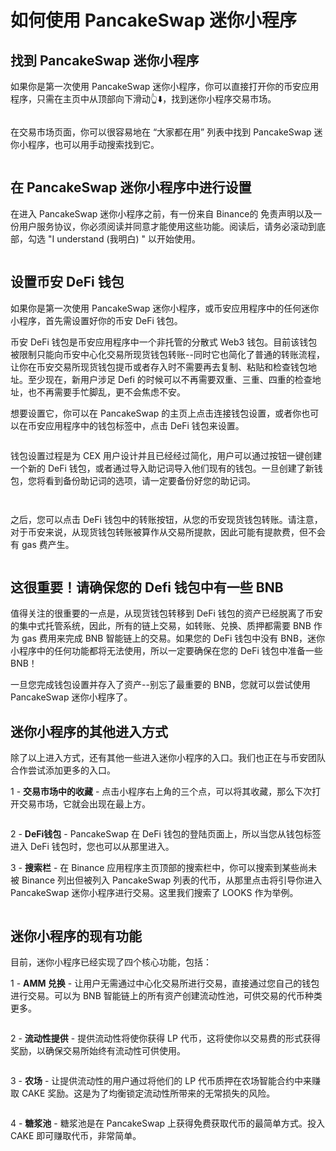 # 如何使用 PancakeSwap 迷你小程序

## 找到 PancakeSwap 迷你小程序

如果你是第一次使用 PancakeSwap 迷你小程序，你可以直接打开你的币安应用程序，只需在主页中从顶部向下滑动👆⬇️，找到迷你小程序交易市场。

<figure><img src="../../.gitbook/assets/mini小程序1.gif" alt=""><figcaption></figcaption></figure>

在交易市场页面，你可以很容易地在 “大家都在用” 列表中找到 PancakeSwap 迷你小程序，也可以用手动搜索找到它。

<figure><img src="../../.gitbook/assets/min 小程序2.png" alt=""><figcaption></figcaption></figure>

## 在 PancakeSwap 迷你小程序中进行设置&#x20;

在进入 PancakeSwap 迷你小程序之前，有一份来自 Binance的 免责声明以及一份用户服务协议，你必须阅读并同意才能使用这些功能。阅读后，请务必滚动到底部，勾选 "I understand (我明白) " 以开始使用。

<figure><img src="../../.gitbook/assets/min 小程序3 (1).png" alt=""><figcaption></figcaption></figure>

## 设置币安 DeFi 钱包&#x20;

如果你是第一次使用 PancakeSwap 迷你小程序，或币安应用程序中的任何迷你小程序，首先需设置好你的币安 DeFi 钱包。

币安 DeFi 钱包是币安应用程序中一个非托管的分散式 Web3 钱包。目前该钱包被限制只能向币安中心化交易所现货钱包转账--同时它也简化了普通的转账流程，让你在币安交易所现货钱包提币或者存入时不需要再去复制、粘贴和检查钱包地址。至少现在，新用户涉足 Defi 的时候可以不再需要双重、三重、四重的检查地址，也不再需要手忙脚乱，更不会焦虑不安。

想要设置它，你可以在 PancakeSwap 的主页上点击连接钱包设置，或者你也可以在币安应用程序中的钱包标签中，点击 DeFi 钱包来设置。

<figure><img src="../../.gitbook/assets/min 小程序5.png" alt=""><figcaption></figcaption></figure>

钱包设置过程是为 CEX 用户设计并且已经经过简化，用户可以通过按钮一键创建一个新的 DeFi 钱包，或者通过导入助记词导入他们现有的钱包。一旦创建了新钱包，您将看到备份助记词的选项，请一定要备份好您的助记词。

<figure><img src="../../.gitbook/assets/min 小程序6.png" alt=""><figcaption></figcaption></figure>

<figure><img src="../../.gitbook/assets/min 小程序7.png" alt=""><figcaption></figcaption></figure>

之后，您可以点击 DeFi 钱包中的转账按钮，从您的币安现货钱包转账。请注意，对于币安来说，从现货钱包转账被算作从交易所提款，因此可能有提款费，但不会有 gas 费产生。

<figure><img src="../../.gitbook/assets/min 小程序8.png" alt=""><figcaption></figcaption></figure>

## 这很重要！请确保您的 Defi 钱包中有一些 BNB

值得关注的很重要的一点是，从现货钱包转移到 DeFi 钱包的资产已经脱离了币安的集中式托管系统，因此，所有的链上交易，如转账、兑换、质押都需要 BNB 作为 gas 费用来完成 BNB 智能链上的交易。如果您的 DeFi 钱包中没有 BNB，迷你小程序中的任何功能都将无法使用，所以一定要确保在您的 DeFi 钱包中准备一些 BNB！

一旦您完成钱包设置并存入了资产--别忘了最重要的 BNB，您就可以尝试使用 PancakeSwap 迷你小程序了。

## 迷你小程序的其他进入方式

除了以上进入方式，还有其他一些进入迷你小程序的入口。我们也正在与币安团队合作尝试添加更多的入口。

1 - **交易市场中的收藏** - 点击小程序右上角的三个点，可以将其收藏，那么下次打开交易市场，它就会出现在最上方。

<figure><img src="../../.gitbook/assets/min 小程序9.png" alt=""><figcaption></figcaption></figure>

2 - **DeFi钱包** - PancakeSwap 在 DeFi 钱包的登陆页面上，所以当您从钱包标签进入 DeFi 钱包时，您也可以从那里进入。&#x20;

3 - **搜索栏** - 在 Binance 应用程序主页顶部的搜索栏中，你可以搜索到某些尚未被 Binance 列出但被列入 PancakeSwap 列表的代币，从那里点击将引导你进入 PancakeSwap 迷你小程序进行交易。这里我们搜索了 LOOKS 作为举例。

<figure><img src="../../.gitbook/assets/min 小程序10.png" alt=""><figcaption></figcaption></figure>

## 迷你小程序的现有功能&#x20;

目前，迷你小程序已经实现了四个核心功能，包括：&#x20;

1 - **AMM 兑换** - 让用户无需通过中心化交易所进行交易，直接通过您自己的钱包进行交易。可以为 BNB 智能链上的所有资产创建流动性池，可供交易的代币种类更多。

<figure><img src="../../.gitbook/assets/min 小程序11 (1).png" alt=""><figcaption></figcaption></figure>

2 - **流动性提供** - 提供流动性将使你获得 LP 代币，这将使你以交易费的形式获得奖励，以确保交易所始终有流动性可供使用。&#x20;

<figure><img src="../../.gitbook/assets/min 小程序12.png" alt=""><figcaption></figcaption></figure>

3 - **农场** - 让提供流动性的用户通过将他们的 LP 代币质押在农场智能合约中来赚取 CAKE 奖励。这是为了均衡锁定流动性所带来的无常损失的风险。&#x20;

<figure><img src="../../.gitbook/assets/min 小程序13.png" alt=""><figcaption></figcaption></figure>

4 - **糖浆池** - 糖浆池是在 PancakeSwap 上获得免费获取代币的最简单方式。投入 CAKE 即可赚取代币，非常简单。

<figure><img src="../../.gitbook/assets/min 小程序14.png" alt=""><figcaption></figcaption></figure>
